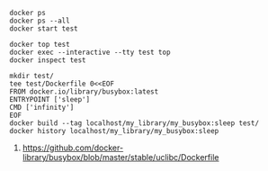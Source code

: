 ```
docker ps
docker ps --all
docker start test
```
```
docker top test
docker exec --interactive --tty test top
docker inspect test
```
```
mkdir test/
tee test/Dockerfile 0<<EOF
FROM docker.io/library/busybox:latest
ENTRYPOINT ['sleep']
CMD ['infinity']
EOF
docker build --tag localhost/my_library/my_busybox:sleep test/
docker history localhost/my_library/my_busybox:sleep
```
1. https://github.com/docker-library/busybox/blob/master/stable/uclibc/Dockerfile
